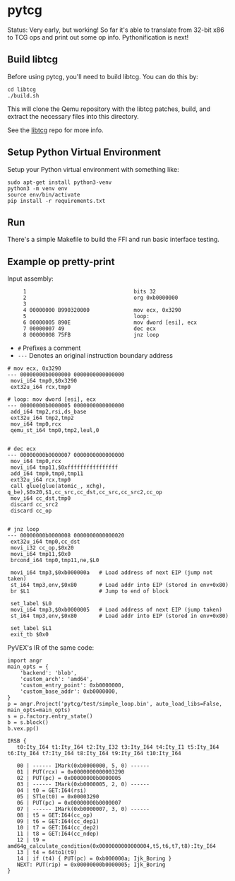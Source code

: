 pytcg
=====

Status: Very early, but working!  So far it's able to translate from 32-bit x86
to TCG ops and print out some op info. Pythonification is next!

## Build libtcg

Before using pytcg, you'll need to build libtcg. You can do this by:

    cd libtcg
    ./build.sh

This will clone the Qemu repository with the libtcg patches, build, and extract
the necessary files into this directory.

See the [libtcg](https://github.com/angr-tcg/qemu) repo for more info.

## Setup Python Virtual Environment

Setup your Python virtual environment with something like:

    sudo apt-get install python3-venv
    python3 -m venv env
    source env/bin/activate
    pip install -r requirements.txt

## Run

There's a simple Makefile to build the FFI and run basic interface testing.

## Example op pretty-print

Input assembly:
```
     1                                  bits 32
     2                                  org 0xb0000000
     3                                  
     4 00000000 B990320000              mov ecx, 0x3290
     5                                  loop:
     6 00000005 890E                    mov dword [esi], ecx
     7 00000007 49                      dec ecx
     8 00000008 75FB                    jnz loop
```

* `#` Prefixes a comment
* `---` Denotes an original instruction boundary address

```
# mov ecx, 0x3290
--- 00000000b0000000 0000000000000000
 movi_i64 tmp0,$0x3290
 ext32u_i64 rcx,tmp0

# loop: mov dword [esi], ecx
--- 00000000b0000005 0000000000000000
 add_i64 tmp2,rsi,ds_base
 ext32u_i64 tmp2,tmp2
 mov_i64 tmp0,rcx
 qemu_st_i64 tmp0,tmp2,leul,0


# dec ecx
--- 00000000b0000007 0000000000000000
 mov_i64 tmp0,rcx
 movi_i64 tmp11,$0xffffffffffffffff
 add_i64 tmp0,tmp0,tmp11
 ext32u_i64 rcx,tmp0
 call glue(glue(atomic_, xchg), q_be),$0x20,$1,cc_src,cc_dst,cc_src,cc_src2,cc_op
 mov_i64 cc_dst,tmp0
 discard cc_src2
 discard cc_op


# jnz loop
--- 00000000b0000008 0000000000000020
 ext32u_i64 tmp0,cc_dst
 movi_i32 cc_op,$0x20
 movi_i64 tmp11,$0x0
 brcond_i64 tmp0,tmp11,ne,$L0
 
 movi_i64 tmp3,$0xb000000a   # Load address of next EIP (jump not taken)
 st_i64 tmp3,env,$0x80       # Load addr into EIP (stored in env+0x80)
 br $L1                      # Jump to end of block
 
 set_label $L0
 movi_i64 tmp3,$0xb0000005   # Load address of next EIP (jump taken)
 st_i64 tmp3,env,$0x80       # Load addr into EIP (stored in env+0x80)
 
 set_label $L1
 exit_tb $0x0
```

PyVEX's IR of the same code:

```
import angr
main_opts = {
    'backend': 'blob',
    'custom_arch': 'amd64',
    'custom_entry_point': 0xb0000000,
    'custom_base_addr': 0xb0000000,
}
p = angr.Project('pytcg/test/simple_loop.bin', auto_load_libs=False, main_opts=main_opts)
s = p.factory.entry_state()
b = s.block()
b.vex.pp()

IRSB {
   t0:Ity_I64 t1:Ity_I64 t2:Ity_I32 t3:Ity_I64 t4:Ity_I1 t5:Ity_I64 t6:Ity_I64 t7:Ity_I64 t8:Ity_I64 t9:Ity_I64 t10:Ity_I64

   00 | ------ IMark(0xb0000000, 5, 0) ------
   01 | PUT(rcx) = 0x0000000000003290
   02 | PUT(pc) = 0x00000000b0000005
   03 | ------ IMark(0xb0000005, 2, 0) ------
   04 | t0 = GET:I64(rsi)
   05 | STle(t0) = 0x00003290
   06 | PUT(pc) = 0x00000000b0000007
   07 | ------ IMark(0xb0000007, 3, 0) ------
   08 | t5 = GET:I64(cc_op)
   09 | t6 = GET:I64(cc_dep1)
   10 | t7 = GET:I64(cc_dep2)
   11 | t8 = GET:I64(cc_ndep)
   12 | t9 = amd64g_calculate_condition(0x0000000000000004,t5,t6,t7,t8):Ity_I64
   13 | t4 = 64to1(t9)
   14 | if (t4) { PUT(pc) = 0xb000000a; Ijk_Boring }
   NEXT: PUT(rip) = 0x00000000b0000005; Ijk_Boring
}
```
